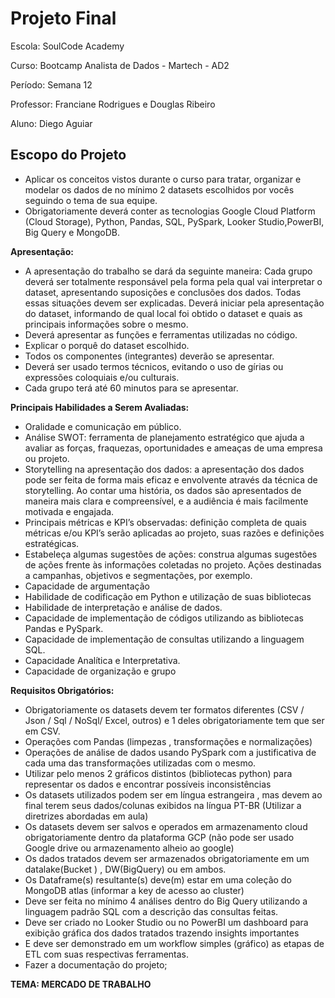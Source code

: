 # **Projeto Final**

Escola: SoulCode Academy

Curso: Bootcamp Analista de Dados - Martech - AD2

Período: Semana 12

Professor: Franciane Rodrigues e Douglas Ribeiro

Aluno: Diego Aguiar

## **Escopo do Projeto**

* Aplicar os conceitos vistos durante o curso para tratar, organizar e modelar os dados de no mínimo 2 datasets escolhidos por vocês seguindo o tema de sua equipe.
* Obrigatoriamente deverá conter as tecnologias Google Cloud Platform (Cloud Storage), Python, Pandas, SQL, PySpark, Looker Studio,PowerBI, Big Query e MongoDB. 

**Apresentação:**

* A apresentação do trabalho se dará da seguinte maneira: Cada grupo deverá ser totalmente responsável pela forma pela qual vai interpretar o dataset, apresentando suposições e conclusões dos dados. Todas essas situações devem ser explicadas. Deverá iniciar pela apresentação do dataset, informando de qual local foi obtido o dataset e quais as principais informações sobre o mesmo.
* Deverá apresentar as funções e ferramentas utilizadas no código.
* Explicar o porquê do dataset escolhido.
* Todos os componentes (integrantes) deverão se apresentar.
* Deverá ser usado termos técnicos, evitando o uso de gírias ou expressões coloquiais e/ou culturais.
* Cada grupo terá até 60 minutos para se apresentar.
  
**Principais Habilidades a Serem Avaliadas:**
  
* Oralidade e comunicação em público.
* Análise SWOT: ferramenta de planejamento estratégico que ajuda a avaliar as forças, fraquezas, oportunidades e ameaças de uma empresa ou projeto.
* Storytelling na apresentação dos dados: a apresentação dos dados pode ser feita de forma mais eficaz e envolvente através da técnica de storytelling. Ao contar uma história, os dados são apresentados de maneira mais clara e compreensível, e a audiência é mais facilmente motivada e engajada.
* Principais métricas e KPI’s observadas: definição completa de quais métricas e/ou KPI’s serão aplicadas ao projeto, suas razões e definições estratégicas.
* Estabeleça algumas sugestões de ações: construa algumas sugestões de ações frente às informações coletadas no projeto. Ações destinadas a campanhas, objetivos e segmentações, por exemplo.
* Capacidade de argumentação
* Habilidade de codificação em Python e utilização de suas bibliotecas
* Habilidade de interpretação e análise de dados.
* Capacidade de implementação de códigos utilizando as bibliotecas Pandas e PySpark.
* Capacidade de implementação de consultas utilizando a linguagem SQL.
* Capacidade Analítica e Interpretativa.
* Capacidade de organização e grupo

**Requisitos Obrigatórios:**

* Obrigatoriamente os datasets devem ter formatos diferentes (CSV / Json / Sql / NoSql/ Excel, outros) e 1 deles obrigatoriamente tem que ser em CSV.
* Operações com Pandas (limpezas , transformações e normalizações) 
* Operações de análise de dados usando PySpark com a justificativa de cada uma das transformações utilizadas com o mesmo.
* Utilizar pelo menos 2 gráficos distintos (bibliotecas python) para representar os dados e encontrar possíveis inconsistências
* Os datasets utilizados podem ser em língua estrangeira , mas devem ao final terem seus dados/colunas exibidos na língua PT-BR (Utilizar a diretrizes abordadas em aula)
* Os datasets devem ser salvos e operados em armazenamento cloud obrigatoriamente dentro da plataforma GCP (não pode ser usado Google drive ou armazenamento alheio ao google)
* Os dados tratados devem ser armazenados obrigatoriamente em um datalake(Bucket ) , DW(BigQuery) ou em ambos.
* Os Dataframe(s) resultante(s) deve(m) estar em uma coleção do MongoDB atlas (informar a key de acesso ao cluster) 
* Deve ser feita no mínimo 4 análises dentro do Big Query utilizando a linguagem padrão SQL com a descrição das consultas feitas.
* Deve ser criado no Looker Studio ou no PowerBI um dashboard para exibição gráfica dos dados tratados trazendo insights importantes
* E deve ser demonstrado em um workflow simples (gráfico) as etapas de ETL com suas respectivas ferramentas.
* Fazer a documentação do projeto;

**TEMA: MERCADO DE TRABALHO**
